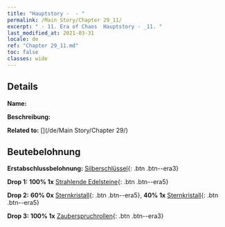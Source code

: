 ```yaml
---
title: "Hauptstory -  - "
permalink: /Main Story/Chapter 29_11/
excerpt: " - 11. Era of Chaos  Hauptstory - _11. "
last_modified_at: 2021-03-31
locale: de
ref: "Chapter 29_11.md"
toc: false
classes: wide
---
```


## Details

 **Name:** 

 **Beschreibung:** 

 **Related to:** [](/de/Main Story/Chapter 29/)

## Beutebelohnung

 **Erstabschlussbelohnung:** [Silberschlüssel](/de/Items/con_693/){: .btn .btn--era3}

 **Drop 1:** **100% 1x** [Strahlende Edelsteine](/de/Items/mat_100/){: .btn .btn--era5}

 **Drop 2:** **60% 0x** [Sternkristall](/de/Items/mat_94/){: .btn .btn--era5}, **40% 1x** [Sternkristall](/de/Items/mat_94/){: .btn .btn--era5}

 **Drop 3:** **100% 1x** [Zauberspruchrollen](/de/Items/con_694/){: .btn .btn--era3}

